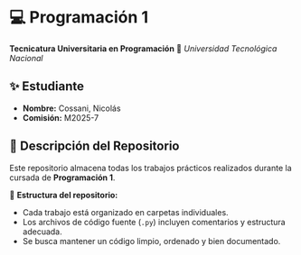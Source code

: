 # 💻 Programación 1
**Tecnicatura Universitaria en Programación**
📍 *Universidad Tecnológica Nacional*

## ✨ Estudiante
- **Nombre:** Cossani, Nicolás
- **Comisión:** M2025-7

## 📂 Descripción del Repositorio
Este repositorio almacena todas los trabajos prácticos realizados durante la cursada de **Programación 1**.

📌 **Estructura del repositorio:**
- Cada trabajo está organizado en carpetas individuales.
- Los archivos de código fuente (`.py`) incluyen comentarios y estructura adecuada.
- Se busca mantener un código limpio, ordenado y bien documentado.
